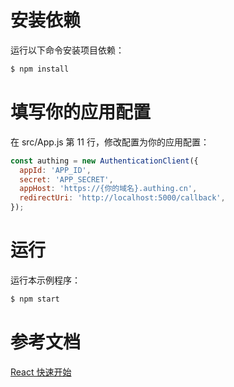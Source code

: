 # 安装依赖

运行以下命令安装项目依赖：

```bash
$ npm install
```
# 填写你的应用配置

在 src/App.js 第 11 行，修改配置为你的应用配置：

```js
const authing = new AuthenticationClient({
  appId: 'APP_ID',
  secret: 'APP_SECRET',
  appHost: 'https://{你的域名}.authing.cn',
  redirectUri: 'http://localhost:5000/callback',
});
```

# 运行

运行本示例程序：

```bash
$ npm start
```

# 参考文档

[React 快速开始](https://docs.authing.cn/v2/quickstarts/spa/react.html)